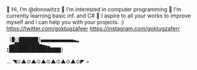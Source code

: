 👋 Hi, I’m @donowitzz
👀 I’m interested in computer programming
🌱 I’m currently learning basic inf. and C#
💞️ I aspire to all your works to improve myself and i can help you with your projects. :)
https://twitter.com/goktugzafeer 
https://instagram.com/goktugzaferr

     [█۞███████]▄▄▄▄▄▄▄▄▄▄▄▄▃▂
     ▄▅█████████▅▄▃▂
    I███████████████████] 
... ◥⊙▲⊙▲⊙▲⊙▲⊙▲⊙▲⊙◤ =
 
<!---
donowitzz/donowitzz is a ✨ special ✨ repository because its `README.md` (this file) appears on your GitHub profile.
You can click the Preview link to take a look at your changes.
--->
